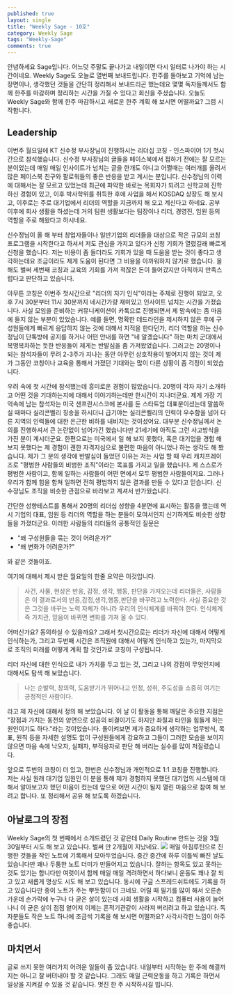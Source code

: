```yaml
---
published: true
layout: single
title: "Weekly Sage - 10호"
category: Weekly Sage
tags: "Weekly-Sage"
comments: true
---
```


안녕하세요 Sage입니다. 어느덧 주말도 끝나가고 내일이면 다시 일터로 나가야 하는 시간이네요. Weekly Sage도 오늘로 열번째 보내드립니다. 한주를 돌아보고 기억에 남는 장면이나, 생각했던 것들을 간단히 정리해서 보내드리곤 했는데요 몇몇 독자들께서도 함께 한주를 마감하며 정리하는 시간을 가질 수 있다고 회신을 주셨습니다. 오늘도 Weekly Sage와 함께 한주 마감하시고 새로운 한주 계획 해 보시면 어떨까요? 그럼 시작합니다.

## Leadership

이번주 월요일에 KT 신수정 부사장님이 진행하시는 리더십 코칭 - 인스파이어 1기 첫시간으로 참석했습니다. 신수정 부사장님의 글들을 페이스북에서 접하기 전에는 잘 모르는 분이었는데 매일 매일 인사이트가 넘치는 글을 한개도 아니고 어쩔때는 여러개를 올려서 많은 페이스북 친구와 팔로워들의 좋은 반응을 받고 계시는 분입니다. 신수정님의 이력에 대해서는 잘 모르고 있었는데 최근에 파악한 바로는 목회자가 되려고 신학교에 진학하신 경험이 있고, 이후 박사학위를 취득한 후에 사업을 해서 KOSDAQ 상장도 해 보시고, 이후로는 주로 대기업에서 리더의 역할을 지금까지 해 오고 계신다고 하네요. 공부 이후에 회사 생활을 하셨는데 거의 팀원 생활보다는 팀장이나 리더, 경영진, 임원 등의 역할을 주로 해왔다고 하시네요.

신수정님이 올 해 부터 창업자들이나 일반기업의 리더들을 대상으로 작은 규모의 코칭 프로그램을 시작한다고 하셔서 저도 관심을 가지고 있다가 신청 기회가 열렸길래 빠르게 신청을 했습니다. 저는 비용이 좀 들더라도 기회가 있을 때 도움을 받는 것이 좋다고 생각하는데요 조금이라도 제게 도움이 된다면 그 비용을 아까워하지 않기로 했습니다. 올 해도 벌써 세번째 코칭과 교육의 기회를 가져 적잖은 돈이 들어갔지만 아직까지 만족스럽다고 판단하고 있습니다.

아무튼 코칭은 이번주 첫시간으로 "리더의 자기 인식"이라는 주제로 진행이 되었고, 오후 7시 30분부터 11시 30분까지 네시간가량 재미있고 인사이트 넘치는 시간을 가졌습니다. 사실 모임을 준비하는 커뮤니케이션이 카톡으로 진행되면서 제 맘속에는 좀 마음에 들지 않는 부분이 있었습니다. 예를 들면, 명확한 데드라인을 제시하지 않은 후에 구성원들에게 빠르게 응답하지 않는 것에 대해서 지적을 한다던가, 리더 역할을 하는 신수정님이 단톡방에 공지를 하거나 어떤 안내를 하면 "네 알겠습니다" 하는 마치 군대에서 복명복차하는 듯한 반응들이 제게는 반발심을 좀 가져왔었습니다. 그러고는 20명이나 되는 참석자들이 무려 2-3주가 지나는 동안 아무런 상호작용이 벌어지지 않는 것이 제가 그동안 코칭이나 교육을 통해서 가졌던 기대와는 많이 다른 상황이 좀 걱정이 되었습니다.

우려 속에 첫 시간에 참석했는데 흥미로운 경험이 많았습니다. 20명이 각자 자기 소개하고 어떤 것을 기대하는지에 대해서 이야기하는데만 한시간이 지나더군요. 제게 가장 기억속에 남는 참석자는 미국 샌프란시스코에 본사를 둔 스타트업 대표분이셨는데 말씀하실 때마다 실리콘벨리 칭송을 하시더니 급기야는 실리콘벨리의 인력이 우수함을 넘어 다른 지역의 인력들에 대한 은근한 비하를 내비치는 것이셨어요. 대부분 신수정님께서 논의를 진행하셔서 큰 논란없이 넘어가긴 했습니다만 21세기에 아직도 그런 사고방식을 가진 분이 계시더군요. 한편으로는 미국에서 일 해 보지 못했다, 혹은 대기업을 경험 해 보지 못했다는 제 경험이 괜한 자격지심으로 불편한 마음이 아니었나 하는 생각도 해 봤습니다.
제가 그 분의 생각에 반발심이 들었던 이유는 저는 사업 할 때 우리 캐치프레이즈로 "평범한 사람들의 비범한 조직"이라는 목표를 가지고 일을 했습니다. 제 스스로가 평범한 사람이고, 함께 일하는 사람들이 어떤 면에서 모두 평범한 사람들이지요. 그러나 우리가 함께 힘을 함쳐 일하면 전혀 평범하지 않은 결과를 만들 수 있다고 믿습니다. 신수정님도 조직을 비슷한 관점으로 바라보고 계셔서 반가웠습니다.

간단한 성향테스트를 통해서 20명의 리더십 성향을 4분면에 표시하는 활동을 했는데 역시 기업의 대표, 임원 등 리더의 역할을 하는 분들이 모여서인지 신기하게도 비슷한 성향들을 가졌더군요. 이러한 사람들의 리더들의 공통적인 질문은

- "왜 구성원들을 묶는 것이 어려운가?"
- "왜 변화가 어려운가?"

와 같은 것들이죠.

여기에 대해서 제시 받은 월요일의 한줄 요약은 이것입니다.

> 사건, 사물, 현상은 반응, 감정, 생각, 행동, 판단을 가져오는데 리더들은, 사람들은 이 결과로서의 반응,감정,생각,행동,판단을 바꾸려고 노력한다. 사실 중요한 것은 그것을 바꾸는 노력 자체가 아니라 우리의 인식체계를 바꿔야 한다. 인식체계 즉 가치관, 믿음이 바뀌면 변화를 가져 올 수 있다.

어떠신가요? 동의하실 수 있을까요?
그래서 첫시간으로는 리더가 자신에 대해서 어떻게 인식하는가, 그리고 두번째 시간은 조직원에 대해서 어떻게 인식하고 있는가, 마지막으로 조직의 미래를 어떻게 계획 할 것인가로 코칭이 구성됩니다.

리더 자신에 대한 인식으로 내가 가치를 두고 있는 것, 그리고 나의 강점이 무엇인지에 대해서도 탐색 해 보았습니다.

> 나는 순발력, 창의력, 도움받기가 뛰어나고 인정, 성취, 주도성을 소중히 여기는 긍정적인 사람이다.

라고 제 자신에 대해서 정의 해 보았습니다. 이 날 이 활동을 통해 깨달은 주요한 지점은 "장점과 가치는 동전의 양면으로 성공의 비결이기도 하지만 좌절과 타인을 힘들게 하는 원인이기도 하다."라는 것이었습니다. 돌이켜보면 제가 중요하게 생각하는 업무방식, 목표, 원칙 등을 자세한 설명도 없이 구성원들에게 강요하고 그들이 그러한 모습을 보이지 않으면 마음 속에 낙오자, 실패자, 부적응자로 판단 해 버리는 실수를 많이 저질렀습니다.

앞으로 두번의 코칭이 더 있고, 한번은 신수정님과 개인적으로 1:1 코칭을 진행합니다. 저는 사실 원래 대기업 임원인 이 분을 통해 제가 경험하지 못했던 대기업의 시스템에 대해서 알아보고자 했던 마음이 컸는데 앞으로 어떤 시간이 될지 열린 마음으로 참여 해 보려고 합니다. 또 정리해서 공유 해 보도록 하겠습니다.

## 아날로그의 장점

Weekly Sage의 첫 번째에서 소개드렸던 것 같은데 Daily Routine 만드는 것을 3월 30일부터 시도 해 보고 있습니다. 벌써 만 2개월이 지났네요. 
![](https://i.imgur.com/t4SWPQv.jpg)
매일 아침루틴으로 진행한 것들을 작인 노트에 기록해서 모아두었습니다. 중간 중간에 하루 이틀씩 빠진 날도 있습니다만 꽤나 두툼한 노트 더미가 만들어지고 있습니다. 잘하는 항목도 있고 못하는 것도 있기는 합니다만 여럿이서 함께 매일 매일 격려하면서 하다보니 운동도 꽤나 잘 되고 있고 새롭게 명상도 시도 해 보고 있습니다. 동시에 구글 스프레드쉬트에도 기록을 하고 있습니다만 종이 노트가 주는 뿌듯함이 더 크네요. 어릴 때 필기를 많이 해서 오른손 가운데 손가락에 누구나 다 굳은 살이 있는데 사회 생활을 시작하고 컴퓨터 사용이 늘어나니 이 굳은 살이 점점 옅어져 이제는 흔적기관같이 사라져 버리려고 하고 있습니다. 독자분들도 작은 노트 하나에 조금씩 기록을 해 보시면 어떨까요? 사각사각한 느낌이 아주 좋습니다.

## 마치면서

글로 쓰지 못한 여러가지 어려운 일들이 좀 있습니다. 내일부터 시작하는 한 주에 해결까지는 아니고 잘 버텨내야 할 것 같습니다. 그래도 매일 근력운동을 하고 기록은 하면서 일상을 지켜갈 수 있을 것 같습니다. 멋진 한 주 시작하시길 빕니다.
